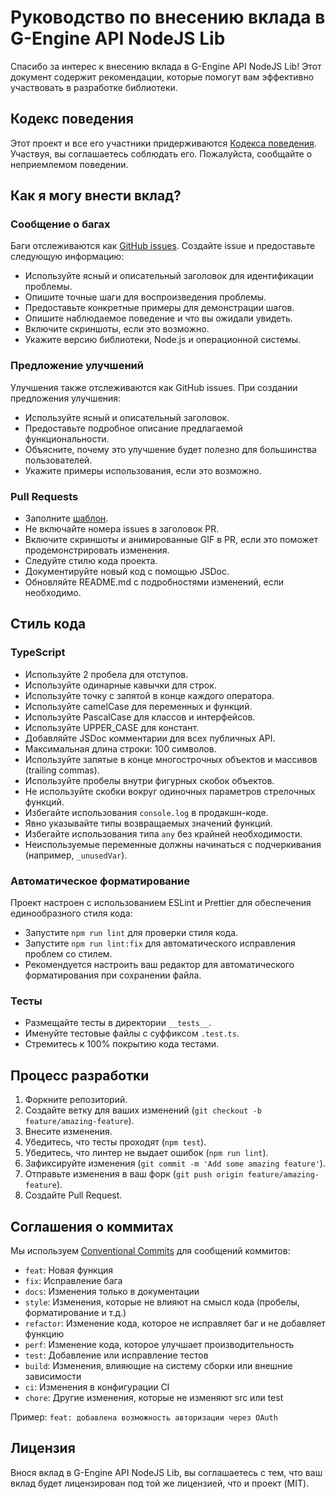 # Руководство по внесению вклада в G-Engine API NodeJS Lib

Спасибо за интерес к внесению вклада в G-Engine API NodeJS Lib! Этот документ содержит рекомендации, которые помогут вам эффективно участвовать в разработке библиотеки.

## Кодекс поведения

Этот проект и все его участники придерживаются [Кодекса поведения](CODE_OF_CONDUCT.md). Участвуя, вы соглашаетесь соблюдать его. Пожалуйста, сообщайте о неприемлемом поведении.

## Как я могу внести вклад?

### Сообщение о багах

Баги отслеживаются как [GitHub issues](https://github.com/yakoshiq/g-engine-nodejs-lib/issues). Создайте issue и предоставьте следующую информацию:

- Используйте ясный и описательный заголовок для идентификации проблемы.
- Опишите точные шаги для воспроизведения проблемы.
- Предоставьте конкретные примеры для демонстрации шагов.
- Опишите наблюдаемое поведение и что вы ожидали увидеть.
- Включите скриншоты, если это возможно.
- Укажите версию библиотеки, Node.js и операционной системы.

### Предложение улучшений

Улучшения также отслеживаются как GitHub issues. При создании предложения улучшения:

- Используйте ясный и описательный заголовок.
- Предоставьте подробное описание предлагаемой функциональности.
- Объясните, почему это улучшение будет полезно для большинства пользователей.
- Укажите примеры использования, если это возможно.

### Pull Requests

- Заполните [шаблон](PULL_REQUEST_TEMPLATE.md).
- Не включайте номера issues в заголовок PR.
- Включите скриншоты и анимированные GIF в PR, если это поможет продемонстрировать изменения.
- Следуйте стилю кода проекта.
- Документируйте новый код с помощью JSDoc.
- Обновляйте README.md с подробностями изменений, если необходимо.

## Стиль кода

### TypeScript

- Используйте 2 пробела для отступов.
- Используйте одинарные кавычки для строк.
- Используйте точку с запятой в конце каждого оператора.
- Используйте camelCase для переменных и функций.
- Используйте PascalCase для классов и интерфейсов.
- Используйте UPPER_CASE для констант.
- Добавляйте JSDoc комментарии для всех публичных API.
- Максимальная длина строки: 100 символов.
- Используйте запятые в конце многострочных объектов и массивов (trailing commas).
- Используйте пробелы внутри фигурных скобок объектов.
- Не используйте скобки вокруг одиночных параметров стрелочных функций.
- Избегайте использования `console.log` в продакшн-коде.
- Явно указывайте типы возвращаемых значений функций.
- Избегайте использования типа `any` без крайней необходимости.
- Неиспользуемые переменные должны начинаться с подчеркивания (например, `_unusedVar`).

### Автоматическое форматирование

Проект настроен с использованием ESLint и Prettier для обеспечения единообразного стиля кода:

- Запустите `npm run lint` для проверки стиля кода.
- Запустите `npm run lint:fix` для автоматического исправления проблем со стилем.
- Рекомендуется настроить ваш редактор для автоматического форматирования при сохранении файла.

### Тесты

- Размещайте тесты в директории `__tests__`.
- Именуйте тестовые файлы с суффиксом `.test.ts`.
- Стремитесь к 100% покрытию кода тестами.

## Процесс разработки

1. Форкните репозиторий.
2. Создайте ветку для ваших изменений (`git checkout -b feature/amazing-feature`).
3. Внесите изменения.
4. Убедитесь, что тесты проходят (`npm test`).
5. Убедитесь, что линтер не выдает ошибок (`npm run lint`).
6. Зафиксируйте изменения (`git commit -m 'Add some amazing feature'`).
7. Отправьте изменения в ваш форк (`git push origin feature/amazing-feature`).
8. Создайте Pull Request.

## Соглашения о коммитах

Мы используем [Conventional Commits](https://www.conventionalcommits.org/) для сообщений коммитов:

- `feat`: Новая функция
- `fix`: Исправление бага
- `docs`: Изменения только в документации
- `style`: Изменения, которые не влияют на смысл кода (пробелы, форматирование и т.д.)
- `refactor`: Изменение кода, которое не исправляет баг и не добавляет функцию
- `perf`: Изменение кода, которое улучшает производительность
- `test`: Добавление или исправление тестов
- `build`: Изменения, влияющие на систему сборки или внешние зависимости
- `ci`: Изменения в конфигурации CI
- `chore`: Другие изменения, которые не изменяют src или test

Пример: `feat: добавлена возможность авторизации через OAuth`

## Лицензия

Внося вклад в G-Engine API NodeJS Lib, вы соглашаетесь с тем, что ваш вклад будет лицензирован под той же лицензией, что и проект (MIT).
